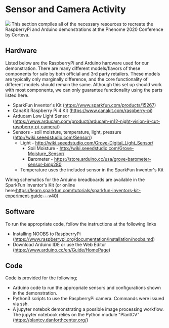 
# Sensor and Camera Activity
![](./images/All_Sensors.jpg)
This section compiles all of the necessary resources to recreate the RaspberryPi and Arduino 
demonstrations at the Phenome 2020 Conference by Corteva.

## Hardware
Listed below are the RaspberryPi and Arduino hardware used for our demonstration. There are many different models/flavors of these components 
for sale by both official and 3rd party retailers. These models are typically only marginally difference, and the core functionality of different models 
should remain the same. Although this set up should work with most components, we can only guarantee functionality using
the parts listed here.

* SparkFun Inventor's Kit  (https://www.sparkfun.com/products/15267)
* CanaKit Raspberry Pi 4 Kit (https://www.canakit.com/raspberry-pi)
* Arducam Low Light Sensor (https://www.arducam.com/product/arducam-m12-night-vision-ir-cut-raspberry-pi-camera/)
* Sensors  - soil moisture, temperature, light, pressure  (http://wiki.seeedstudio.com/Sensor/)
  * Light - http://wiki.seeedstudio.com/Grove-Digital_Light_Sensor/
	* Soil Moisture - http://wiki.seeedstudio.com/Grove-Moisture_Sensor/
	* Barometer - https://store.arduino.cc/usa/grove-barometer-sensor-bmp280
  * Temperature uses the included sensor in the SparkFun Inventor's Kit

Wiring schematics for the Arduino breadboards are available in the SparkFun Inventor's Kit 
(or online here;https://learn.sparkfun.com/tutorials/sparkfun-inventors-kit-experiment-guide---v40)

## Software
To run the appropriate code, follow the instructions at the following links
* Installing NOOBS to RaspberryPi (https://www.raspberrypi.org/documentation/installation/noobs.md)
* Download Arduino IDE or use the Web Editor (https://www.arduino.cc/en/Guide/HomePage)

## Code
Code is provided for the following;
+ Arduino code to run the appropriate sensors and configurations shown in the demonstration.
+ Python3 scripts to use the RaspberryPi camera. Commands were issued via ssh.
+ A jupyter notebok demonstrating a possible image processing workflow. The jupyter notebook relies on the Python module "PlantCV" (https://plantcv.danforthcenter.org/)

 
